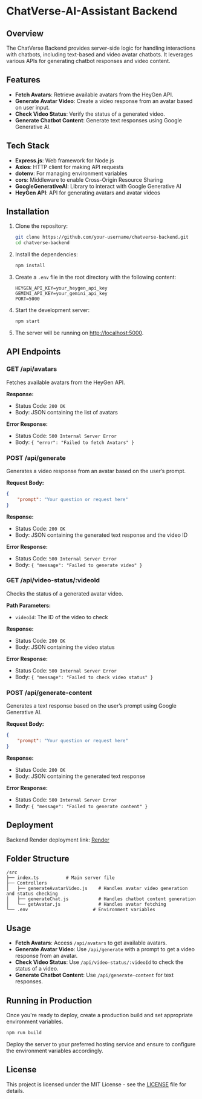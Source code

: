 # ChatVerse-AI-Assistant Backend

## Overview

The ChatVerse Backend provides server-side logic for handling interactions with chatbots, including text-based and video avatar chatbots. It leverages various APIs for generating chatbot responses and video content.

## Features

- **Fetch Avatars**: Retrieve available avatars from the HeyGen API.
- **Generate Avatar Video**: Create a video response from an avatar based on user input.
- **Check Video Status**: Verify the status of a generated video.
- **Generate Chatbot Content**: Generate text responses using Google Generative AI.

## Tech Stack

- **Express.js**: Web framework for Node.js
- **Axios**: HTTP client for making API requests
- **dotenv**: For managing environment variables
- **cors**: Middleware to enable Cross-Origin Resource Sharing
- **GoogleGenerativeAI**: Library to interact with Google Generative AI
- **HeyGen API**: API for generating avatars and avatar videos

## Installation

1. Clone the repository:

    ```bash
    git clone https://github.com/your-username/chatverse-backend.git
    cd chatverse-backend
    ```

2. Install the dependencies:

    ```bash
    npm install
    ```

3. Create a `.env` file in the root directory with the following content:

    ```env
    HEYGEN_API_KEY=your_heygen_api_key
    GEMINI_API_KEY=your_gemini_api_key
    PORT=5000
    ```

4. Start the development server:

    ```bash
    npm start
    ```

5. The server will be running on [http://localhost:5000](http://localhost:5000).

## API Endpoints

### GET /api/avatars

Fetches available avatars from the HeyGen API.

**Response:**

- Status Code: `200 OK`
- Body: JSON containing the list of avatars

**Error Response:**

- Status Code: `500 Internal Server Error`
- Body: `{ "error": "Failed to fetch Avatars" }`

### POST /api/generate

Generates a video response from an avatar based on the user’s prompt. 

**Request Body:**

```json
{
    "prompt": "Your question or request here"
}
```

**Response:**

- Status Code: `200 OK`
- Body: JSON containing the generated text response and the video ID

**Error Response:**

- Status Code: `500 Internal Server Error`
- Body: `{ "message": "Failed to generate video" }`

### GET /api/video-status/:videoId

Checks the status of a generated avatar video.

**Path Parameters:**

- `videoId`: The ID of the video to check

**Response:**

- Status Code: `200 OK`
- Body: JSON containing the video status

**Error Response:**

- Status Code: `500 Internal Server Error`
- Body: `{ "message": "Failed to check video status" }`

### POST /api/generate-content

Generates a text response based on the user’s prompt using Google Generative AI.

**Request Body:**

```json
{
    "prompt": "Your question or request here"
}
```

**Response:**

- Status Code: `200 OK`
- Body: JSON containing the generated text response

**Error Response:**

- Status Code: `500 Internal Server Error`
- Body: `{ "message": "Failed to generate content" }`

## Deployment
Backend Render deployment link: [Render](https://chat-bot-webapp-backend.onrender.com)

## Folder Structure

```plaintext
/src
├── index.ts          # Main server file
├── Controllers
│   ├── generateAvatarVideo.js    # Handles avatar video generation and status checking
│   ├── generateChat.js           # Handles chatbot content generation
│   └── getAvatar.js              # Handles avatar fetching
└── .env                        # Environment variables
```

## Usage

- **Fetch Avatars**: Access `/api/avatars` to get available avatars.
- **Generate Avatar Video**: Use `/api/generate` with a prompt to get a video response from an avatar.
- **Check Video Status**: Use `/api/video-status/:videoId` to check the status of a video.
- **Generate Chatbot Content**: Use `/api/generate-content` for text responses.

## Running in Production

Once you're ready to deploy, create a production build and set appropriate environment variables.

```bash
npm run build
```

Deploy the server to your preferred hosting service and ensure to configure the environment variables accordingly.

## License

This project is licensed under the MIT License - see the [LICENSE](LICENSE) file for details.
